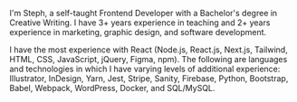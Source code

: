 I'm Steph, a self-taught Frontend Developer with a Bachelor's degree in Creative Writing. I have 3+ years experience in teaching and 2+ years experience in marketing, graphic design, and software development.

I have the most experience with React (Node.js, React.js, Next.js, Tailwind, HTML, CSS, JavaScript, jQuery, Figma, npm). The following are languages and technologies in which I have varying levels of additional experience: Illustrator, InDesign, Yarn, Jest, Stripe, Sanity, Firebase, Python, Bootstrap, Babel, Webpack, WordPress, Docker, and SQL/MySQL.

